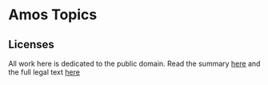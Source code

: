 # Amos Topics

## Licenses
All work here is dedicated to the public domain. Read the summary [here](https://creativecommons.org/publicdomain/zero/1.0/) and the full legal text [here](./LICENSE)